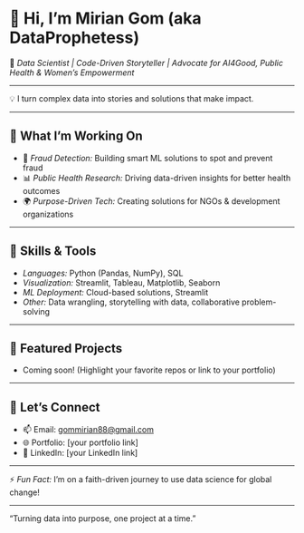 # 👋 Hi, I’m Mirian Gom (aka DataProphetess)

🚀 *Data Scientist | Code-Driven Storyteller | Advocate for AI4Good, Public Health & Women’s Empowerment*

---

💡 I turn complex data into stories and solutions that make impact.

---

## 🔭 What I’m Working On

- 🧠 *Fraud Detection:* Building smart ML solutions to spot and prevent fraud
- 📊 *Public Health Research:* Driving data-driven insights for better health outcomes
- 🌍 *Purpose-Driven Tech:* Creating solutions for NGOs & development organizations

---

## 🌱 Skills & Tools

- *Languages:* Python (Pandas, NumPy), SQL
- *Visualization:* Streamlit, Tableau, Matplotlib, Seaborn
- *ML Deployment:* Cloud-based solutions, Streamlit
- *Other:* Data wrangling, storytelling with data, collaborative problem-solving

---

## 📌 Featured Projects

- Coming soon! (Highlight your favorite repos or link to your portfolio)

---

## 💬 Let’s Connect

- 📫 Email: [gommirian88@gmail.com](mailto:gommirian88@gmail.com)
- 🌐 Portfolio: [your portfolio link]
- 💼 LinkedIn: [your LinkedIn link]

---

⚡ *Fun Fact:* I’m on a faith-driven journey to use data science for global change!

---

“Turning data into purpose, one project at a time.”
